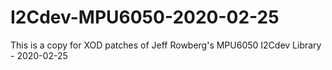 # I2Cdev-MPU6050-2020-02-25
This is a copy for XOD patches of Jeff Rowberg's  MPU6050 I2Cdev Library - 2020-02-25
